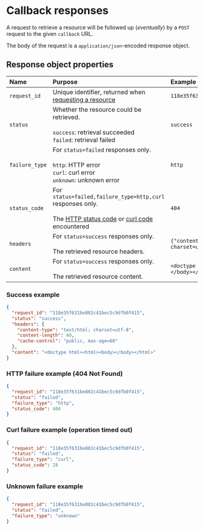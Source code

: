 # Callback responses

A request to retrieve a resource will be followed up (*eventually*) by a `POST` request to the given
`callback` URL.

The body of the request is a `application/json`-encoded response object.

## Response object properties

| Name | Purpose | Example |
| :--- | :--- | :--- |
| `request_id` | Unique identifier, returned when [requesting a resource](/docs/requesting-a-resource.md) | `118e35f631be802c41bec5c9dfb0f415` |
| `status` | Whether the resource could be retrieved.<br><br>`success`: retrieval succeeded<br>`failed`: retrieval failed | `success` |
| `failure_type` | For `status=failed` responses only.<br><br>`http`: HTTP error<br>`curl`: curl error<br>`unknown`: unknown error  | `http` |
| `status_code` | For `status=failed,failure_type=http,curl` responses only.<br><br>The [HTTP status code](https://developer.mozilla.org/en-US/docs/Web/HTTP/Status) or [curl code](https://curl.haxx.se/libcurl/c/libcurl-errors.html) encountered | `404` |
| `headers` | For `status=success` responses only.<br><br>The retrieved resource headers. | `{"content-type": "text/html; charset=utf-8" }` |
| `content` | For `status=success` responses only.<br><br>The retrieved resource content. | `<doctype html><html><body></body></html>` |

### Success example

```json
{
  "request_id": "118e35f631be802c41bec5c9dfb0f415",
  "status": "success",
  "headers": {
    "content-type": "text/html; charset=utf-8",
    "content-length": 40,
    "cache-control": "public, max-age=60"
  },
  "content": "<doctype html><html><body></body></html>"
}
```

### HTTP failure example (404 Not Found)

```json
{
  "request_id": "118e35f631be802c41bec5c9dfb0f415",
  "status": "failed",
  "failure_type": "http",
  "status_code": 404
}
```

### Curl failure example (operation timed out)

```json
{
  "request_id": "118e35f631be802c41bec5c9dfb0f415",
  "status": "failed",
  "failure_type": "curl",
  "status_code": 28
}
```

### Unknown failure example

```json
{
  "request_id": "118e35f631be802c41bec5c9dfb0f415",
  "status": "failed",
  "failure_type": "unknown"
}
```
